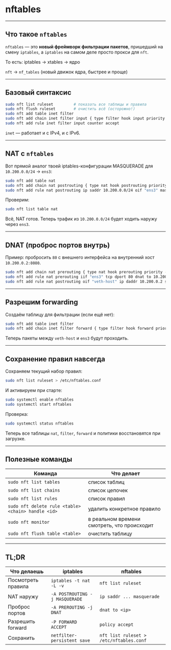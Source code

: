 # nftables

---

## Что такое `nftables`

`nftables` — это **новый фреймворк фильтрации пакетов**, пришедший на смену `iptables`, а `iptables` на самом деле просто прокси для `nft`.

То есть: iptables → xtables → ядро

`nft` → `nf_tables` (новый движок ядра, быстрее и проще)

---

## Базовый синтаксис

```bash
sudo nft list ruleset         # показать все таблицы и правила
sudo nft flush ruleset        # очистить всё (осторожно!)
sudo nft add table inet filter
sudo nft add chain inet filter input { type filter hook input priority 0 \; }
sudo nft add rule inet filter input counter accept
```

`inet` — работает и с IPv4, и с IPv6.

---

## NAT с `nftables`

Вот прямой аналог твоей iptables-конфигурации MASQUERADE для `10.200.0.0/24` → `ens3`:

```bash
sudo nft add table nat
sudo nft add chain nat postrouting { type nat hook postrouting priority 100 \; }
sudo nft add rule nat postrouting ip saddr 10.200.0.0/24 oif "ens3" masquerade
```

Проверим:

```bash
sudo nft list table nat
```

Всё, NAT готов. Теперь трафик из `10.200.0.0/24` будет ходить наружу через `ens3`.

---

## DNAT (проброс портов внутрь)

Пример: пробросить `80` с внешнего интерфейса на внутренний хост `10.200.0.2:8080`.

```bash
sudo nft add chain nat prerouting { type nat hook prerouting priority -100 \; }
sudo nft add rule nat prerouting iif "ens3" tcp dport 80 dnat to 10.200.0.2:8080
sudo nft add rule nat postrouting oif "veth-host" ip daddr 10.200.0.2 snat to 10.200.0.1
```

---

## Разрешим forwarding

Создаём таблицу для фильтрации (если ещё нет):

```bash
sudo nft add table inet filter
sudo nft add chain inet filter forward { type filter hook forward priority 0 \; policy accept \; }
```

Теперь пакеты между `veth-host` и `ens3` будут проходить.

---

## Сохранение правил навсегда

Сохраняем текущий набор правил:

```bash
sudo nft list ruleset > /etc/nftables.conf
```

И активируем при старте:

```bash
sudo systemctl enable nftables
sudo systemctl start nftables
```

Проверка:

```bash
sudo systemctl status nftables
```

Теперь все таблицы `nat`, `filter`, `forward` и политики восстановятся при загрузке.

---

## Полезные команды

| Команда | Что делает |
| --- | --- |
| `sudo nft list tables` | список таблиц |
| `sudo nft list chains` | список цепочек |
| `sudo nft list rules` | список правил |
| `sudo nft delete rule <table> <chain> handle <id>` | удалить конкретное правило |
| `sudo nft monitor` | в реальном времени смотреть, что происходит |
| `sudo nft flush table <table>` | очистить таблицу |

---

## TL;DR

| Что делаешь | iptables | nftables |
| --- | --- | --- |
| Посмотреть правила | `iptables -t nat -L -v` | `nft list ruleset` |
| NAT наружу | `-A POSTROUTING -j MASQUERADE` | `ip saddr ... masquerade` |
| Проброс портов | `-A PREROUTING -j DNAT` | `dnat to <ip>` |
| Разрешить forward | `-P FORWARD ACCEPT` | `policy accept` |
| Сохранить | `netfilter-persistent save` | `nft list ruleset > /etc/nftables.conf` |